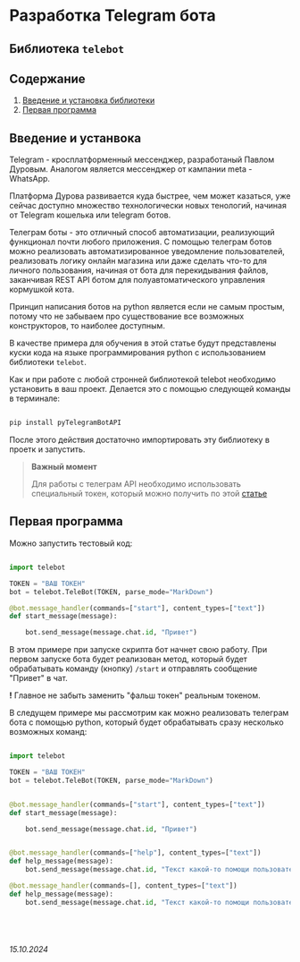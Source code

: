 # Разработка Telegram бота
## Библиотека `telebot`

## Содержание

1. [Введение и установка библиотеки](./telebot.md#введение-и-устанвока)
2. [Первая программа](./telebot.md#первая-программа)


## Введение и устанвока
Telegram - кросплатформенный мессенджер, разработаный Павлом Дуровым. 
Аналогом является мессенджер от кампании meta - WhatsApp.

Платформа Дурова развивается куда быстрее, чем может казаться, уже сейчас доступно множество технологически новых тенологий, начиная от Telegram кошелька или telegram ботов. 

Телеграм боты - это отличный способ автоматизации, реализующий функционал почти любого приложения. С помощью телеграм ботов можно реализовать автоматизированное уведомление пользователей, реализовать логику онлайн магазина или даже сделать что-то для личного пользования, начиная от бота для перекидывания файлов, заканчивая REST API ботом для полуавтоматического управления кормушкой кота.

Принцип написания ботов на python является если не самым простым, потому что не забываем про существование все возможных конструкторов, то наиболее доступным.

В качестве примера для обучения в этой статье будут представлены куски кода на языке программирования python с использованием библиотеки `telebot`.

Как и при работе с любой стронней библиотекой telebot необходимо установить в ваш проект.
Делается это с помощью следующей команды в терминале:

```bash

pip install pyTelegramBotAPI

```

После этого действия достаточно импортировать эту библиотеку в проетк и запустить.

> **Важный момент**
> 
> Для работы с телеграм API необходимо использовать специальный токен, который можно получить по этой [статье]()


## Первая программа

Можно запустить тестовый код:

```python

import telebot

TOKEN = "ВАШ ТОКЕН"
bot = telebot.TeleBot(TOKEN, parse_mode="MarkDown")

@bot.message_handler(commands=["start"], content_types=["text"])
def start_message(message):

    bot.send_message(message.chat.id, "Привет")

```

В этом примере при запуске скрипта бот начнет свою работу. При первом запуске бота будет реализован метод, который будет обрабатывать  команду (кнопку) `/start` и отправлять сообщение "Привет" в чат.


**!** Главное не забыть заменить "фальш токен" реальным токеном.

В следущем примере  мы рассмотрим как можно реализовать телеграм бота с помощью python, который будет обрабатывать сразу несколько возможных команд:

```python

import telebot

TOKEN = "ВАШ ТОКЕН"
bot = telebot.TeleBot(TOKEN, parse_mode="MarkDown")


@bot.message_handler(commands=["start"], content_types=["text"])
def start_message(message):

    bot.send_message(message.chat.id, "Привет")


@bot.message_handler(commands=["help"], content_types=["text"])
def help_message(message):
    bot.send_message(message.chat.id, "Текст какой-то помощи пользователю")

@bot.message_handler(commands=[], content_types=["text"])
def help_message(message):
    bot.send_message(message.chat.id, "Текст какой-то помощи пользователю")

```

<br><br>

###### 15.10.2024
